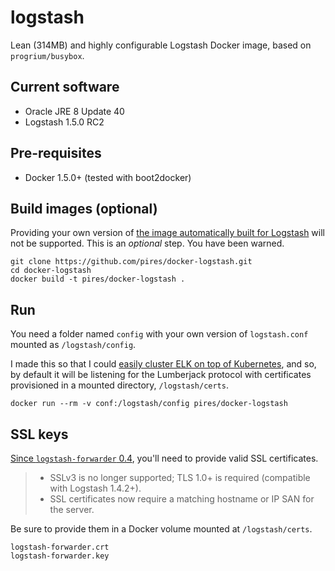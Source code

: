 
# logstash
Lean (314MB) and highly configurable Logstash Docker image, based on `progrium/busybox`.

## Current software

* Oracle JRE 8 Update 40
* Logstash 1.5.0 RC2

## Pre-requisites

* Docker 1.5.0+ (tested with boot2docker)

## Build images (optional)

Providing your own version of [the image automatically built for Logstash](https://registry.hub.docker.com/u/pires/docker-logstash) will not be supported. This is an *optional* step. You have been warned.

```
git clone https://github.com/pires/docker-logstash.git
cd docker-logstash
docker build -t pires/docker-logstash .
```

## Run

You need a folder named `config` with your own version of `logstash.conf` mounted as `/logstash/config`.

I made this so that I could [easily cluster ELK on top of Kubernetes](https://github.com/pires/kubernetes-elk-cluster), and so, by default it will be listening for the Lumberjack protocol with certificates provisioned in a mounted directory, `/logstash/certs`.

```
docker run --rm -v conf:/logstash/config pires/docker-logstash
```

## SSL keys

[Since ```logstash-forwarder``` 0.4](http://www.elasticsearch.org/blog/logstash-forwarder-0-4-0-released/), you'll need to provide valid SSL certificates.
> * SSLv3 is no longer supported; TLS 1.0+ is required (compatible with Logstash 1.4.2+).
> * SSL certificates now require a matching hostname or IP SAN for the server.

Be sure to provide them in a Docker volume mounted at ```/logstash/certs```.
```
logstash-forwarder.crt
logstash-forwarder.key
```
